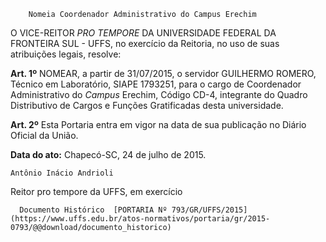         Nomeia Coordenador Administrativo do Campus Erechim  

O VICE-REITOR *PRO TEMPORE* DA UNIVERSIDADE FEDERAL DA FRONTEIRA SUL - UFFS, no exercício da Reitoria, no uso de suas atribuições legais, resolve:

 **Art. 1º** NOMEAR, a partir de 31/07/2015, o servidor GUILHERMO ROMERO, Técnico em Laboratório, SIAPE 1793251, para o cargo de Coordenador Administrativo do *Campus* Erechim, Código CD-4, integrante do Quadro Distributivo de Cargos e Funções Gratificadas desta universidade.

 **Art. 2º** Esta Portaria entra em vigor na data de sua publicação no Diário Oficial da União.

  

   **Data do ato:** Chapecó-SC, 24 de julho de 2015.   
 

    Antônio Inácio Andrioli   
 Reitor pro tempore da UFFS, em exercício 

      Documento Histórico  [PORTARIA Nº 793/GR/UFFS/2015](https://www.uffs.edu.br/atos-normativos/portaria/gr/2015-0793/@@download/documento_historico)     
      